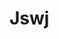 # Jswj
<!DOCTYPE html>
<html lang="es">
<head>
    <meta charset="UTF-8">
    <title>Escena Anime</title>
    <link rel="stylesheet" href="style.css">
</head>
<body>
    <div class="cielo">
        <div class="sol"></div>
        <div class="nube nube1"></div>
        <div class="nube nube2"></div>
        <div class="nube nube3"></div>
    </div>
</body>
</html>
